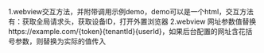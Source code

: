 1.webview交互方法，并附带调用示例demo，demo可以是一个html，交互方法有：获取全局请求头，获取设备ID，打开外置浏览器
2.webview 网址参数值替换https://example.com/{token}{tenantId}{userId}，如果后台配置的网址含花括号参数，则替换为实际的值传入
